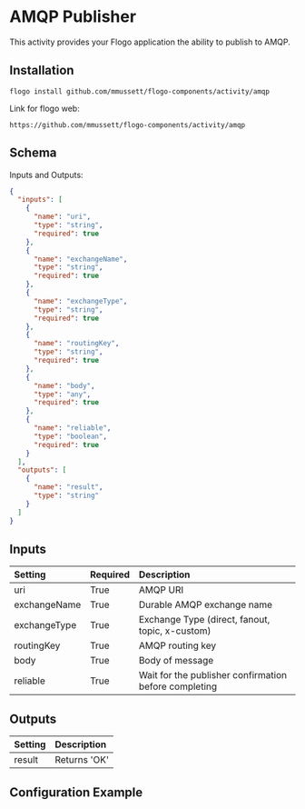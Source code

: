 # AMQP Publisher
This activity provides your Flogo application the ability to publish to AMQP.

## Installation

```
flogo install github.com/mmussett/flogo-components/activity/amqp
```

Link for flogo web:

```
https://github.com/mmussett/flogo-components/activity/amqp
```


## Schema
Inputs and Outputs:

```json
{
  "inputs": [
    {
      "name": "uri",
      "type": "string",
      "required": true
    },
    {
      "name": "exchangeName",
      "type": "string",
      "required": true
    },
    {
      "name": "exchangeType",
      "type": "string",
      "required": true
    },
    {
      "name": "routingKey",
      "type": "string",
      "required": true
    },
    {
      "name": "body",
      "type": "any",
      "required": true
    },
    {
      "name": "reliable",
      "type": "boolean",
      "required": true
    }
  ],
  "outputs": [
    {
      "name": "result",
      "type": "string"
    }
  ]
}

```

## Inputs
| Setting     | Required | Description    |
|:------------|:---------|:---------------|
| uri     | True | AMQP URI |
| exchangeName | True | Durable AMQP exchange name   |
| exchangeType | True | Exchange Type (direct, fanout, topic, x-custom)   |
| routingKey | True | AMQP routing key   |
| body | True | Body of message   |
| reliable | True | Wait for the publisher confirmation before completing   |

## Outputs
| Setting     | Description    |
|:------------|:---------------|
| result | Returns 'OK' |

## Configuration Example
```json
```

